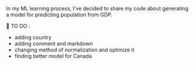 In my ML learning process, I've decided to share my code about generating a model for predicting population from GDP.

  :memo: TO DO :
  - adding country
  - adding comment and markdown
  - changing method of normalization and optimize it
  - finding better model for Canada
